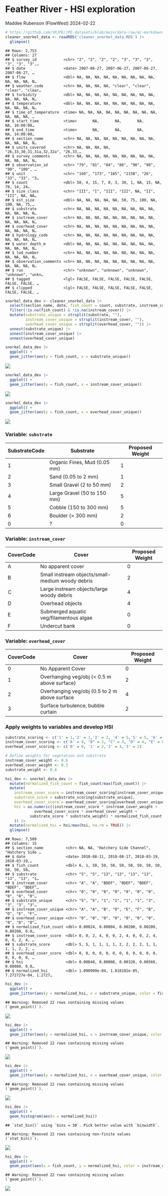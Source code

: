 Feather River - HSI exploration
================
Maddee Rubenson (FlowWest)
2024-02-22

``` r
# https://github.com/SRJPE/JPE-datasets/blob/main/data-raw/qc-markdowns/seine-snorkel-data/feather-river/feather_snorkel_qc.Rmd
cleaner_snorkel_data <- readRDS('cleaner_snorkel_data.RDS') |> 
  glimpse()
```

    ## Rows: 2,753
    ## Columns: 27
    ## $ survey_id            <chr> "2", "2", "2", "2", "3", "3", "3", "3", "3", "3",…
    ## $ date                 <date> 2007-06-27, 2007-06-27, 2007-06-27, 2007-06-27, …
    ## $ flow                 <dbl> NA, NA, NA, NA, NA, NA, NA, NA, NA, NA, NA, NA, N…
    ## $ weather_code         <chr> NA, NA, NA, NA, "clear", "clear", "clear", "clear…
    ## $ turbidity            <dbl> NA, NA, NA, NA, NA, NA, NA, NA, NA, NA, NA, NA, N…
    ## $ temperature          <dbl> NA, NA, NA, NA, NA, NA, NA, NA, NA, NA, NA, NA, N…
    ## $ time_of_temperature  <time> NA, NA, NA, NA, NA, NA, NA, NA, NA, NA, NA, NA, …
    ## $ start_time           <time>       NA,       NA,       NA,       NA, 10:00:00…
    ## $ end_time             <time>       NA,       NA,       NA,       NA, 14:00:00…
    ## $ section_name         <chr> NA, NA, NA, NA, NA, NA, NA, NA, NA, NA, NA, NA, N…
    ## $ units_covered        <chr> NA, NA, NA, NA, "26,33,30,31,31a,32,32a", "26,33,…
    ## $ survey_comments      <chr> NA, NA, NA, NA, NA, NA, NA, NA, NA, NA, NA, NA, N…
    ## $ observation_id       <chr> "79", "81", "84", "86", "96", "98", "99", "100", …
    ## $ unit                 <chr> "169", "173", "185", "215B", "26", "33", "33", "3…
    ## $ count                <dbl> 50, 4, 15, 7, 0, 3, 30, 1, NA, 15, NA, 70, 14, 24…
    ## $ size_class           <chr> "III", "I", "III", "III", NA, "II", "III", NA, NA…
    ## $ est_size             <dbl> NA, NA, NA, NA, NA, 50, 75, 100, NA, 100, NA, 75,…
    ## $ substrate            <chr> NA, NA, NA, NA, NA, NA, NA, NA, NA, NA, NA, NA, N…
    ## $ instream_cover       <chr> NA, NA, NA, NA, NA, NA, NA, NA, NA, NA, NA, NA, N…
    ## $ overhead_cover       <chr> NA, NA, NA, NA, NA, NA, NA, NA, NA, NA, NA, NA, N…
    ## $ hydrology_code       <chr> NA, NA, NA, NA, NA, NA, NA, NA, NA, NA, NA, NA, N…
    ## $ water_depth_m        <dbl> NA, NA, NA, NA, NA, NA, NA, NA, NA, NA, NA, NA, N…
    ## $ lwd_number           <chr> NA, NA, NA, NA, NA, NA, NA, NA, NA, NA, NA, NA, N…
    ## $ observation_comments <chr> NA, NA, NA, NA, NA, NA, NA, NA, NA, NA, NA, NA, N…
    ## $ run                  <chr> "unknown", "unknown", "unknown", "unknown", "unkn…
    ## $ tagged               <lgl> FALSE, FALSE, FALSE, FALSE, FALSE, FALSE, FALSE, …
    ## $ clipped              <lgl> FALSE, FALSE, FALSE, FALSE, FALSE, FALSE, FALSE, …

``` r
snorkel_data_dev <- cleaner_snorkel_data |> 
  select(section_name, date, fish_count = count, substrate, instream_cover, overhead_cover) |> #size_class, est_size
  filter(!is.na(fish_count) & !is.na(instream_cover)) |> 
  mutate(substrate_unique = strsplit(substrate, ""),
         instream_cover_unique = strsplit(instream_cover, ""),
         overhead_cover_unique = strsplit(overhead_cover, "")) |> 
  unnest(substrate_unique) |> 
  unnest(instream_cover_unique) |> 
  unnest(overhead_cover_unique) 
```

``` r
snorkel_data_dev |> 
  ggplot() +
  geom_jitter(aes(y = fish_count, x = substrate_unique))
```

![](feather_river_snorkel_hsi_files/figure-gfm/unnamed-chunk-3-1.png)<!-- -->

``` r
snorkel_data_dev |> 
  ggplot() +
  geom_jitter(aes(y = fish_count, x = instream_cover_unique))
```

![](feather_river_snorkel_hsi_files/figure-gfm/unnamed-chunk-3-2.png)<!-- -->

``` r
snorkel_data_dev |> 
  ggplot() +
  geom_jitter(aes(y = fish_count, x = overhead_cover_unique))
```

![](feather_river_snorkel_hsi_files/figure-gfm/unnamed-chunk-3-3.png)<!-- -->

### Variable: `substrate`

| SubstrateCode | Substrate                    | Proposed Weight |
|---------------|------------------------------|-----------------|
| 1             | Organic Fines, Mud (0.05 mm) | 1               |
| 2             | Sand (0.05 to 2 mm)          | 1               |
| 3             | Small Gravel (2 to 50 mm)    | 2               |
| 4             | Large Gravel (50 to 150 mm)  | 5               |
| 5             | Cobble (150 to 300 mm)       | 5               |
| 6             | Boulder (\> 300 mm)          | 2               |
| 0             | ?                            | 0               |

### Variable: `instream_cover`

| CoverCode | Cover                                            | Proposed Weight |
|-----------|--------------------------------------------------|-----------------|
| A         | No apparent cover                                | 0               |
| B         | Small instream objects/small-medium woody debris | 2               |
| C         | Large instream objects/large woody debris        | 4               |
| D         | Overhead objects                                 | 4               |
| E         | Submerged aquatic veg/filamentous algae          | 0               |
| F         | Undercut bank                                    | 0               |

### Variable: `overhead_cover`

| CoverCode | Cover                                         | Proposed Weight |
|-----------|-----------------------------------------------|-----------------|
| 0         | No Apparent Cover                             | 0               |
| 1         | Overhanging veg/obj (\< 0.5 m above surface)  | 2               |
| 2         | Overhanging veg/obj (0.5 to 2 m above surface | 4               |
| 3         | Surface turbulence, bubble curtain            | 2               |

### Apply weights to variables and develop HSI

``` r
substrate_scoring <- c('1' = 1,'2' = 1,'3' = 2, '4' = 5,'5' = 5, '6' = 2,'0' = 0)
instream_cover_scoring <- c('A' = 0, "B" = 2, "C" = 4, "D" = 4, "E" = 0, "F" = 0)
overhead_cover_scoring <- c('0' = 0, '1' = 2,'2' = 4,'3' = 2)

# Define weights for vegetation and substrate
instream_cover_weight <- 0.6
overhead_cover_weight <- 0.3 
substrate_weight <- 0.4

hsi_dev <- snorkel_data_dev |> 
  mutate(normalized_fish_count = fish_count/max(fish_count)) |> 
  mutate(
    instream_cover_score = instream_cover_scoring[instream_cover_unique],
    substrate_score = substrate_scoring[substrate_unique],
    overhead_cover_score = overhead_cover_scoring[overhead_cover_unique],
    hsi = as.numeric((instream_cover_score * instream_cover_weight +
             overhead_cover_score * overhead_cover_weight + 
           substrate_score * substrate_weight) * normalized_fish_count
    )) |> 
  mutate(normalized_hsi = hsi/max(hsi, na.rm = TRUE)) |> 
  glimpse()
```

    ## Rows: 7,509
    ## Columns: 15
    ## $ section_name          <chr> NA, NA, "Hatchery Side Channel", "Hatchery Side …
    ## $ date                  <date> 2010-08-11, 2010-08-17, 2018-03-19, 2018-03-19,…
    ## $ fish_count            <dbl> 6, 1, 50, 50, 50, 50, 50, 50, 50, 50, 50, 50, 50…
    ## $ substrate             <chr> "5", "5", "13", "13", "13", "13", "13", "13", "1…
    ## $ instream_cover        <chr> "A", "A", "BDEF", "BDEF", "BDEF", "BDEF", "BDEF"…
    ## $ overhead_cover        <chr> "0", "0", "0", "0", "0", "0", "0", "0", "0", "0"…
    ## $ substrate_unique      <chr> "5", "5", "1", "1", "1", "1", "3", "3", "3", "3"…
    ## $ instream_cover_unique <chr> "A", "A", "B", "D", "E", "F", "B", "D", "E", "F"…
    ## $ overhead_cover_unique <chr> "0", "0", "0", "0", "0", "0", "0", "0", "0", "0"…
    ## $ normalized_fish_count <dbl> 0.00024, 0.00004, 0.00200, 0.00200, 0.00200, 0.0…
    ## $ instream_cover_score  <dbl> 0, 0, 2, 4, 0, 0, 2, 4, 0, 0, 2, 4, 0, 0, 2, 4, …
    ## $ substrate_score       <dbl> 5, 5, 1, 1, 1, 1, 2, 2, 2, 2, 1, 1, 1, 1, 2, 2, …
    ## $ overhead_cover_score  <dbl> 0, 0, 0, 0, 0, 0, 0, 0, 0, 0, 0, 0, 0, 0, 0, 0, …
    ## $ hsi                   <dbl> 0.00048, 0.00008, 0.00320, 0.00560, 0.00080, 0.0…
    ## $ normalized_hsi        <dbl> 1.090909e-04, 1.818182e-05, 7.272727e-04, 1.2727…

``` r
hsi_dev |> 
  ggplot() +
  geom_jitter(aes(y = normalized_hsi, x = substrate_unique, color = fish_count))
```

    ## Warning: Removed 22 rows containing missing values (`geom_point()`).

![](feather_river_snorkel_hsi_files/figure-gfm/unnamed-chunk-5-1.png)<!-- -->

``` r
hsi_dev |> 
  ggplot() +
  geom_jitter(aes(y = normalized_hsi, x = instream_cover_unique, color = fish_count))
```

    ## Warning: Removed 22 rows containing missing values (`geom_point()`).

![](feather_river_snorkel_hsi_files/figure-gfm/unnamed-chunk-5-2.png)<!-- -->

``` r
hsi_dev |> 
  ggplot() +
  geom_jitter(aes(y = normalized_hsi, x = overhead_cover_unique, color = fish_count))
```

    ## Warning: Removed 22 rows containing missing values (`geom_point()`).

![](feather_river_snorkel_hsi_files/figure-gfm/unnamed-chunk-5-3.png)<!-- -->

``` r
hsi_dev |> 
  ggplot() +
  geom_histogram(aes(x = normalized_hsi))
```

    ## `stat_bin()` using `bins = 30`. Pick better value with `binwidth`.

    ## Warning: Removed 22 rows containing non-finite values (`stat_bin()`).

![](feather_river_snorkel_hsi_files/figure-gfm/unnamed-chunk-5-4.png)<!-- -->

``` r
hsi_dev |> 
  ggplot() +
  geom_point(aes(x = fish_count, y = normalized_hsi, color = instream_cover_unique))
```

    ## Warning: Removed 22 rows containing missing values (`geom_point()`).

![](feather_river_snorkel_hsi_files/figure-gfm/unnamed-chunk-5-5.png)<!-- -->
